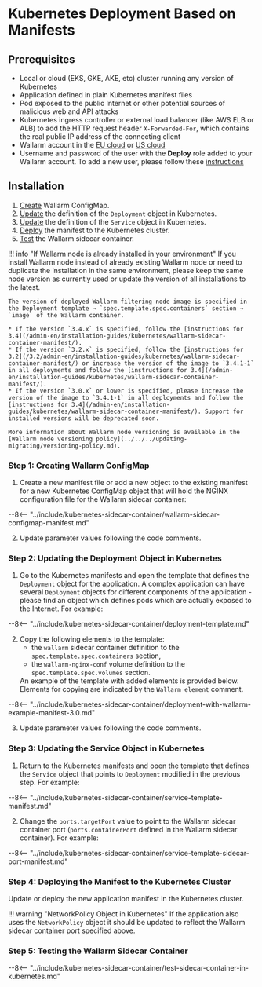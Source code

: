 # Kubernetes Deployment Based on Manifests

## Prerequisites

* Local or cloud (EKS, GKE, AKE, etc) cluster running any version of Kubernetes
* Application defined in plain Kubernetes manifest files
* Pod exposed to the public Internet or other potential sources of malicious web and API attacks
* Kubernetes ingress controller or external load balancer (like AWS ELB or ALB) to add the HTTP request header `X-Forwarded-For`, which contains the real public IP address of the connecting client
* Wallarm account in the [EU cloud](https://my.wallarm.com/) or [US cloud](https://us1.my.wallarm.com/)
* Username and password of the user with the **Deploy** role added to your Wallarm account. To add a new user, please follow these [instructions](../../../user-guides/settings/users.md#create-a-user)

## Installation

1. [Create](#step-1-creating-wallarm-configmap) Wallarm ConfigMap.
3. [Update](#step-2-updating-the-deployment-object-in-kubernetes) the definition of the `Deployment` object in Kubernetes.
4. [Update](#step-3-updating-the-service-object-in-kubernetes) the definition of the `Service` object in Kubernetes.
5. [Deploy](#step-4-deploying-the-manifest-to-the-kubernetes-cluster) the manifest to the Kubernetes cluster.
6. [Test](#step-5-testing-the-wallarm-sidecar-container) the Wallarm sidecar container.

!!! info "If Wallarm node is already installed in your environment"
    If you install Wallarm node instead of already existing Wallarm node or need to duplicate the installation in the same environment, please keep the same node version as currently used or update the version of all installations to the latest.

    The version of deployed Wallarm filtering node image is specified in the Deployment template → `spec.template.spec.containers` section → `image` of the Wallarm container.

    * If the version `3.4.x` is specified, follow the [instructions for 3.4](/admin-en/installation-guides/kubernetes/wallarm-sidecar-container-manifest/).
    * If the version `3.2.x` is specified, follow the [instructions for 3.2](/3.2/admin-en/installation-guides/kubernetes/wallarm-sidecar-container-manifest/) or increase the version of the image to `3.4.1-1` in all deployments and follow the [instructions for 3.4](/admin-en/installation-guides/kubernetes/wallarm-sidecar-container-manifest/).
    * If the version `3.0.x` or lower is specified, please increase the version of the image to `3.4.1-1` in all deployments and follow the [instructions for 3.4](/admin-en/installation-guides/kubernetes/wallarm-sidecar-container-manifest/). Support for installed versions will be deprecated soon.

    More information about Wallarm node versioning is available in the [Wallarm node versioning policy](../../../updating-migrating/versioning-policy.md).

### Step 1: Creating Wallarm ConfigMap

<ol start="1"><li>Create a new manifest file or add a new object to the existing manifest for a new Kubernetes ConfigMap object that will hold the NGINX configuration file for the Wallarm sidecar container:</li></ol>

--8<-- "../include/kubernetes-sidecar-container/wallarm-sidecar-configmap-manifest.md"

<ol start="2"><li>Update parameter values following the code comments.</li></ol>

### Step 2: Updating the Deployment Object in Kubernetes

<ol start="1"><li>Go to the Kubernetes manifests and open the template that defines the <code>Deployment</code> object for the application. A complex application can have several <code>Deployment</code> objects for different components of the application - please find an object which defines pods which are actually exposed to the Internet. For example:</li></ol>

--8<-- "../include/kubernetes-sidecar-container/deployment-template.md"

<ol start="2"><li>Copy the following elements to the template:<ul><li>the <code>wallarm</code> sidecar container definition to the <code>spec.template.spec.containers</code> section,</li><li>the <code>wallarm-nginx-conf</code> volume definition to the <code>spec.template.spec.volumes</code> section.</li></ul>An example of the template with added elements is provided below. Elements for copying are indicated by the <code>Wallarm element</code> comment.</li></li></ol>

--8<-- "../include/kubernetes-sidecar-container/deployment-with-wallarm-example-manifest-3.0.md"

<ol start="3"><li>Update parameter values following the code comments.</li></ol>

### Step 3: Updating the Service Object in Kubernetes

<ol start="1"><li>Return to the Kubernetes manifests and open the template that defines the <code>Service</code> object that points to <code>Deployment</code> modified in the previous step. For example:</li></ol>

--8<-- "../include/kubernetes-sidecar-container/service-template-manifest.md"

<ol start="2"><li>Change the <code>ports.targetPort</code> value to point to the Wallarm sidecar container port (<code>ports.containerPort</code> defined in the Wallarm sidecar container). For example:</li></ol>

--8<-- "../include/kubernetes-sidecar-container/service-template-sidecar-port-manifest.md"

### Step 4: Deploying the Manifest to the Kubernetes Cluster

Update or deploy the new application manifest in the Kubernetes cluster.

!!! warning "NetworkPolicy Object in Kubernetes"
    If the application also uses the `NetworkPolicy` object it should be updated to reflect the Wallarm sidecar container port specified above.

### Step 5: Testing the Wallarm Sidecar Container

--8<-- "../include/kubernetes-sidecar-container/test-sidecar-container-in-kubernetes.md"